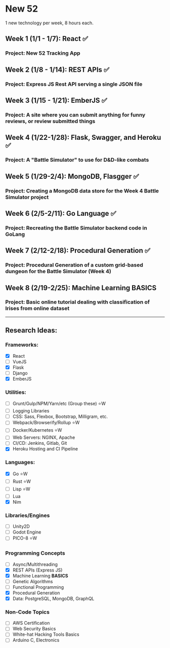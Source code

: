 # New 52
1 new technology per week, 8 hours each.

## Week 1 (1/1 - 1/7):  React :white_check_mark:
### Project:  New 52 Tracking App

## Week 2 (1/8 - 1/14):  REST APIs :white_check_mark:
### Project:  Express JS Rest API serving a single JSON file

## Week 3 (1/15 - 1/21):  EmberJS :white_check_mark:
### Project:  A site where you can submit anything for funny reviews, or review submitted things

## Week 4 (1/22-1/28):  Flask, Swagger, and Heroku :white_check_mark:
### Project:  A "Battle Simulator" to use for D&D-like combats

## Week 5 (1/29-2/4):  MongoDB, Flasgger :white_check_mark:
### Project:  Creating a MongoDB data store for the Week 4 Battle Simulator project

## Week 6 (2/5-2/11):  Go Language :white_check_mark:
### Project:  Recreating the Battle Simulator backend code in GoLang

## Week 7 (2/12-2/18):  Procedural Generation :white_check_mark:
### Project:  Procedural Generation of a custom grid-based dungeon for the Battle Simulator (Week 4)

## Week 8 (2/19-2/25):  Machine Learning BASICS
### Project:  Basic online tutorial dealing with classification of Irises from online dataset

---

## Research Ideas:
### Frameworks:
- [x] React
- [ ] VueJS
- [x] Flask
- [ ] Django
- [x] EmberJS
### Utilities:
- [ ] Grunt/Gulp/NPM/Yarn/etc (Group these)  :star:W
- [ ] Logging Libraries
- [ ] CSS: Sass, Flexbox, Bootstrap, Milligram, etc.
- [ ] Webpack/Browserify/Rollup  :star:W
- [ ] Docker/Kubernetes :star:W
- [ ] Web Servers: NGINX, Apache
- [ ] CI/CD: Jenkins, Gitlab, Git
- [x] Heroku Hosting and CI Pipeline
### Languages:
- [x] Go  :star:W
- [ ] Rust  :star:W
- [ ] Lisp  :star:W
- [ ] Lua
- [x] Nim
### Libraries/Engines
- [ ] Unity2D
- [ ] Godot Engine
- [ ] PICO-8  :star:W
### Programming Concepts
- [ ] Async/Multithreading
- [x] REST APIs (Express JS)
- [x] Machine Learning **BASICS**
- [ ] Genetic Algorithms
- [ ] Functional Programming
- [x] Procedural Generation
- [x] Data:  PostgreSQL, MongoDB, GraphQL
### Non-Code Topics
- [ ] AWS Certification
- [ ] Web Security Basics
- [ ] White-hat Hacking Tools Basics
- [ ] Arduino C, Electronics
